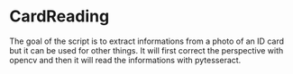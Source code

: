 # CardReading
The goal of the script is to extract informations from a photo of an ID card but it can be used for other things. It will first correct the perspective with opencv and then it will read the informations with pytesseract.
